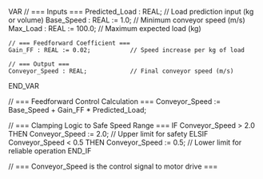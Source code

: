 VAR
    // === Inputs ===
    Predicted_Load : REAL;            // Load prediction input (kg or volume)
    Base_Speed : REAL := 1.0;         // Minimum conveyor speed (m/s)
    Max_Load : REAL := 100.0;         // Maximum expected load (kg)

    // === Feedforward Coefficient ===
    Gain_FF : REAL := 0.02;           // Speed increase per kg of load

    // === Output ===
    Conveyor_Speed : REAL;            // Final conveyor speed (m/s)
END_VAR

// === Feedforward Control Calculation ===
Conveyor_Speed := Base_Speed + Gain_FF * Predicted_Load;

// === Clamping Logic to Safe Speed Range ===
IF Conveyor_Speed > 2.0 THEN
    Conveyor_Speed := 2.0;            // Upper limit for safety
ELSIF Conveyor_Speed < 0.5 THEN
    Conveyor_Speed := 0.5;            // Lower limit for reliable operation
END_IF

// === Conveyor_Speed is the control signal to motor drive ===
